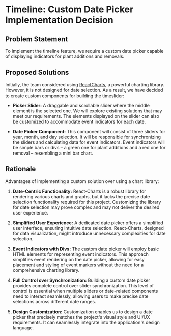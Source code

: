 # Timeline: Custom Date Picker Implementation Decision

## Problem Statement

To implement the timeline feature, we require a custom date picker capable of displaying indicators for plant additions and removals.

## Proposed Solutions

Initially, the team considered using [ReactCharts](https://react-charts.tanstack.com/), a powerful charting library. However, it is not designed for date selection. As a result, we have decided to create custom components for building the timeslider:

- **Picker Slider:** A draggable and scrollable slider where the middle element is the selected one. We will explore existing solutions that may meet our requirements. The elements displayed on the slider can also be customized to accommodate event indicators for each date.

- **Date Picker Component:** This component will consist of three sliders for year, month, and day selection. It will be responsible for synchronizing the sliders and calculating data for event indicators. Event indicators will be simple bars or divs – a green one for plant additions and a red one for removal – resembling a mini bar chart.

## Rationale

Advantages of implementing a custom solution over using a chart library:

1. **Date-Centric Functionality:** React-Charts is a robust library for rendering various charts and graphs, but it lacks the precise date selection functionality required for this project. Customizing the library for date selection may prove complex and may not deliver the desired user experience.

2. **Simplified User Experience:** A dedicated date picker offers a simplified user interface, ensuring intuitive date selection. React-Charts, designed for data visualization, might introduce unnecessary complexities for date selection.

3. **Event Indicators with Divs:** The custom date picker will employ basic HTML elements for representing event indicators. This approach simplifies event rendering on the date picker, allowing for easy placement and styling of event markers without the need for a comprehensive charting library.

4. **Full Control over Synchronization:** Building a custom date picker provides complete control over slider synchronization. This level of control is essential when multiple sliders or date-related components need to interact seamlessly, allowing users to make precise date selections across different date ranges.

5. **Design Customization:** Customization enables us to design a date picker that precisely matches the project's visual style and UI/UX requirements. It can seamlessly integrate into the application's design language.
